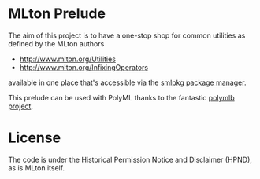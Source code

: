 # MLton Prelude

The aim of this project is to have a one-stop shop for common utilities as
defined by the MLton authors

 - http://www.mlton.org/Utilities
 - http://www.mlton.org/InfixingOperators

available in one place that's accessible via the [smlpkg package
manager](https://github.com/diku-dk/smlpkg).

This prelude can be used with PolyML thanks to the fantastic [polymlb
project](https://github.com/vqns/polymlb).


# License
The code is under the Historical Permission Notice and Disclaimer (HPND), as is MLton itself.
